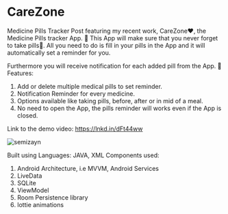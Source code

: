 # CareZone
Medicine Pills Tracker
Post featuring my recent work, CareZone♥️, the Medicine Pills tracker App. 🤗
This App will make sure that you never forget to take pills💊. All you need to do is fill in your pills in the App and it will automatically set a reminder for you.

Furthermore you will receive notification for each added pill from the App. 📌
Features:
1. Add or delete multiple medical pills to set reminder.
2. Notification Reminder for every medicine.
3. Options available like taking pills, before, after or in mid of a meal.
4. No need to open the App, the pills reminder will works even if the App is closed.

Link to the demo video: https://lnkd.in/dFt44ww

![semizayn](https://user-images.githubusercontent.com/43453065/89868467-79b7f180-dbd0-11ea-818f-a826a4ce70cb.png)

Built using
Languages: JAVA, XML
Components used:
1. Android Architecture, i.e MVVM, Android Services
2. LiveData
3. SQLite
4. ViewModel
5. Room Persistence library 
6. lottie animations




